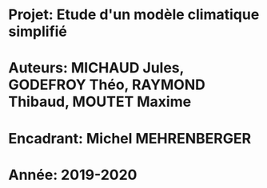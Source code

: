 # Projet: Etude d'un modèle climatique simplifié
# Auteurs: MICHAUD Jules, GODEFROY Théo, RAYMOND Thibaud, MOUTET Maxime
# Encadrant: Michel MEHRENBERGER
# Année: 2019-2020
